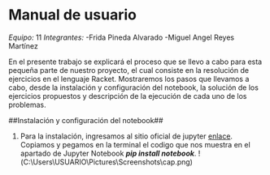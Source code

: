 # Manual de usuario

*Equipo:* 11
*Integrantes:*
-Frida Pineda Alvarado
-Miguel Angel Reyes Martínez

En el presente trabajo se explicará el proceso que se llevo a cabo para esta pequeña parte de nuestro proyecto, el cual consiste en la resolución de ejercicios en el lenguaje Racket. Mostraremos los pasos que llevamos a cabo, desde la instalación y configuración del notebook, la solución de los ejercicios propuestos y descripción de la ejecución de cada uno de los problemas.

##Instalación y configuración del notebook##

1. Para la instalación, ingresamos al sitio oficial de jupyter [enlace](https://jupyter.org/install). Copiamos y pegamos en la terminal el codigo que nos muestra en el apartado de Jupyter Notebook ***pip install notebook***.
!(C:\Users\USUARIO\Pictures\Screenshots\cap.png)
